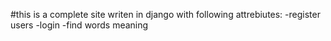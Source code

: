 #this is a complete site writen in django with following attrebiutes:
-register users 
-login
-find words meaning
